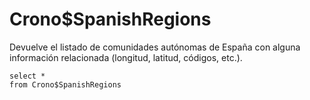 ﻿---
SidebarGroup: Miscelánea
---

# Crono$SpanishRegions


Devuelve el listado de comunidades autónomas de España con alguna información relacionada (longitud, latitud, códigos, etc.).

```
select *
from Crono$SpanishRegions
```

